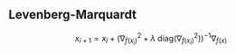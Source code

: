 ## **Levenberg-Marquardt**

$$
x_{i+1} = x_i + (\nabla^2_{f(x_i)}+\lambda \; \text{diag}(\nabla^2_{f(x_i)}))^{-1}\nabla_{f(x)}
$$